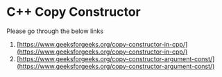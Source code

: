 # C++ Copy Constructor

Please go through the below links

1. [https://www.geeksforgeeks.org/copy-constructor-in-cpp/](https://www.geeksforgeeks.org/copy-constructor-in-cpp/)
2. [https://www.geeksforgeeks.org/copy-constructor-argument-const/](https://www.geeksforgeeks.org/copy-constructor-argument-const/)

